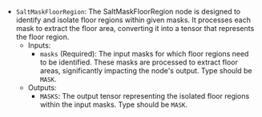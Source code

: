 - `SaltMaskFloorRegion`: The SaltMaskFloorRegion node is designed to identify and isolate floor regions within given masks. It processes each mask to extract the floor area, converting it into a tensor that represents the floor region.
    - Inputs:
        - `masks` (Required): The input masks for which floor regions need to be identified. These masks are processed to extract floor areas, significantly impacting the node's output. Type should be `MASK`.
    - Outputs:
        - `MASKS`: The output tensor representing the isolated floor regions within the input masks. Type should be `MASK`.
